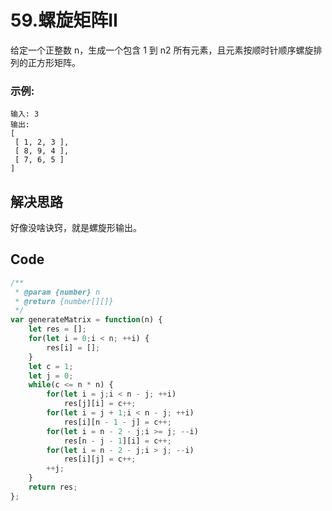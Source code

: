 # 59.螺旋矩阵II
给定一个正整数 n，生成一个包含 1 到 n2 所有元素，且元素按顺时针顺序螺旋排列的正方形矩阵。

### 示例:
```
输入: 3
输出:
[
 [ 1, 2, 3 ],
 [ 8, 9, 4 ],
 [ 7, 6, 5 ]
]
```

## 解决思路
好像没啥诀窍，就是螺旋形输出。

## Code
```js
/**
 * @param {number} n
 * @return {number[][]}
 */
var generateMatrix = function(n) {
    let res = [];
    for(let i = 0;i < n; ++i) {
        res[i] = [];
    }
    let c = 1;
    let j = 0;
    while(c <= n * n) {
        for(let i = j;i < n - j; ++i)
            res[j][i] = c++;
        for(let i = j + 1;i < n - j; ++i) 
            res[i][n - 1 - j] = c++;
        for(let i = n - 2 - j;i >= j; --i)
            res[n - j - 1][i] = c++;
        for(let i = n - 2 - j;i > j; --i)
            res[i][j] = c++;
        ++j;
    }
    return res;
};
```